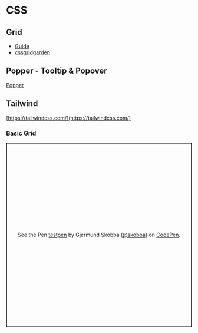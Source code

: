 # CSS
## Grid
* [Guide](https://css-tricks.com/snippets/css/complete-guide-grid)
* [cssgridgarden](https://cssgridgarden.com)

## Popper - Tooltip & Popover
[Popper](https://popper.js.org)

## Tailwind
[https://tailwindcss.com/](https://tailwindcss.com/)

### Basic Grid
<p class="codepen" data-height="500" data-default-tab="css,result" data-slug-hash="RwgdVGj" data-editable="true" data-user="skobba" style="height: 500px; box-sizing: border-box; display: flex; align-items: center; justify-content: center; border: 2px solid; margin: 1em 0; padding: 1em;">
  <span>See the Pen <a href="https://codepen.io/skobba/pen/RwgdVGj">
  testpen</a> by Gjermund Skobba (<a href="https://codepen.io/skobba">@skobba</a>)
  on <a href="https://codepen.io">CodePen</a>.</span>
</p>
<script async src="https://cpwebassets.codepen.io/assets/embed/ei.js"></script>





